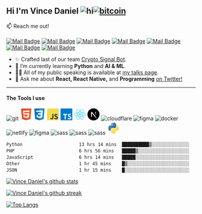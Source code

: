 ## Hi I'm Vince Daniel <img src="https://user-images.githubusercontent.com/1303154/88677602-1635ba80-d120-11ea-84d8-d263ba5fc3c0.gif" width="20px" height="20px" alt="hi"><a href="https://tama.meme/token/0x90aef2b3bcbb9538bcda402b1c154fbffbc4f9d2" target="_blank"><img src="https://media.tenor.com/aDozr1-R2n0AAAAj/bitcoin.gif" width="20px" height="20px" alt="bitcoin"></a>

  


 
:mailbox: Reach me out!
<br/><br/>
 [![Mail Badge](https://img.shields.io/badge/website-000000?style=for-the-badge&logo=About.me&logoColor=white)](https://vincedaniel.com)
[![Mail Badge](https://img.shields.io/badge/Gmail-D14836?style=for-the-badge&logo=gmail&logoColor=white
)](mailto:vincedaniel080808@gmail.com)
[![Mail Badge](https://img.shields.io/badge/TikTok-000000?style=for-the-badge&logo=tiktok&logoColor=white)](https://www.tiktok.com/@vincedanieldeleon)
[![Mail Badge](https://img.shields.io/badge/LinkedIn-0077B5?style=for-the-badge&logo=linkedin&logoColor=white)](https://www.linkedin.com/in/vincedaniel/)
[![Mail Badge](https://img.shields.io/badge/Facebook-1877F2?style=for-the-badge&logo=facebook&logoColor=white)](https://web.facebook.com/BitTechie)
[![Mail Badge](https://img.shields.io/badge/YouTube-FF0000?style=for-the-badge&logo=youtube&logoColor=white)](https://youtube.com/BitTechie)
[![Mail Badge](https://img.shields.io/badge/GitLab-FC6D26?style=for-the-badge&logo=gitlab&logoColor=white)](https://gitlab.com/vincedaniel08)  
 <!-- - 🔭 I’m working on **ed-care** as **Front End Developer**. -->


<!--  <a href="https://www.youtube.com/c/BitTechie">
 <img alt="youtube subscribers" src="https://github-readme-youtube-stats.herokuapp.com/subscribers/index.php?id=UCrNFKNo8y7ndK777jFFSy6A&key=AIzaSyBgwnVnSu1aUTVGmSxec1m_jeHC3tEnJFY"/>
</a>



 ![visitors](https://visitor-badge.glitch.me/badge?page_id=vincedaniel08.vincedaniel08) -->

- ✨ Crafted last of our team [Crypto Signal Bot](vincedaniel.com).
- 🌱 I’m currently learning **Python** and  **AI & ML**.
- 👨‍💻 All of my public speaking is available at [my talks page](https://vincedaniel.com).
- 💬 Ask me about **React, React Native,** and **Programming** <a href="https://twitter.com/intent/follow?screen_name=vincedaniel20" target="_blank"> on Twitter!</a>


<hr />

#### The Tools I use

<p align="left">
  <img src="https://www.vectorlogo.zone/logos/git-scm/git-scm-icon.svg" alt="git" width="32" height="32"/>
  <img src="https://raw.githubusercontent.com/devicons/devicon/master/icons/html5/html5-original.svg" alt="html5" width="32" height="32"/>
  <img src="https://raw.githubusercontent.com/devicons/devicon/master/icons/css3/css3-original.svg" alt="css3" width="32" height="32"/>

  <img src="https://raw.githubusercontent.com/devicons/devicon/master/icons/javascript/javascript-original.svg" alt="javascript" width="32" height="32"/>
  <img src="https://raw.githubusercontent.com/devicons/devicon/master/icons/typescript/typescript-original.svg" alt="typescript" width="32" height="32"/>
  <img src="https://raw.githubusercontent.com/devicons/devicon/master/icons/react/react-original.svg" alt="react" width="32" height="32"/>

  <img src="https://raw.githubusercontent.com/devicons/devicon/master/icons/nextjs/nextjs-original.svg" alt="nextjs" width="32" height="32"/> 
  <img src="https://www.vectorlogo.zone/logos/cloudflare/cloudflare-official.svg" alt="cloudflare" width="32" height="32"/>
 
<img src="https://cdn.worldvectorlogo.com/logos/redux.svg" alt="figma" width="32" height="32"/>
<img src="https://www.vectorlogo.zone/logos/docker/docker-official.svg" alt="docker" width="32" height="32"/>
<img src="https://upload.wikimedia.org/wikipedia/commons/b/b8/Netlify_logo.svg" alt="netlify" width="42" height="32"/>  
  <img src="https://www.vectorlogo.zone/logos/figma/figma-icon.svg" alt="figma" width="32" height="32"/>
 <img src="https://www.vectorlogo.zone/logos/sass-lang/sass-lang-icon.svg" alt="sass" width="32" height="32"/>
  <img src="https://www.vectorlogo.zone/logos/laravel/laravel-ar21.svg" alt="sass" width="50" height="32"/>
    <img src="https://webrtc.github.io/webrtc-org/assets/images/webrtc-logo-vert-retro-255x305.png" alt="sass" width="35" height="35"/>
    <img src="https://raw.githubusercontent.com/devicons/devicon/master/icons/python/python-original.svg" alt="python" width="35" height="35"/>
</p>


<!--START_SECTION:waka-->

```txt
Python                     13 hrs 14 mins  ██████████▒░░░░░░░░░░░░░░   41.76 %
PHP                        6 hrs 56 mins   █████▒░░░░░░░░░░░░░░░░░░░   21.89 %
JavaScript                 6 hrs 14 mins   █████░░░░░░░░░░░░░░░░░░░░   19.69 %
Other                      1 hr 45 mins    █▒░░░░░░░░░░░░░░░░░░░░░░░   05.52 %
JSON                       1 hr 15 mins    █░░░░░░░░░░░░░░░░░░░░░░░░   03.96 %
```

<!--END_SECTION:waka-->

[![Vince Daniel's github stats](https://github-readme-stats.vercel.app/api?username=vincedaniel08&theme=blue-green)](https://github.com/vincedaniel0/github-readme-stats)

[![Vince Daniel's github streak](https://github-readme-streak-stats.herokuapp.com/?user=vincedaniel08&theme=blue-green)](https://github.com/vincedaniel08/github-readme-streak-stats)

[![Top Langs](https://github-readme-stats.vercel.app/api/top-langs/?username=vincedaniel08&theme=blue-green)](https://github.com/vincedaniel08/github-readme-stats)


